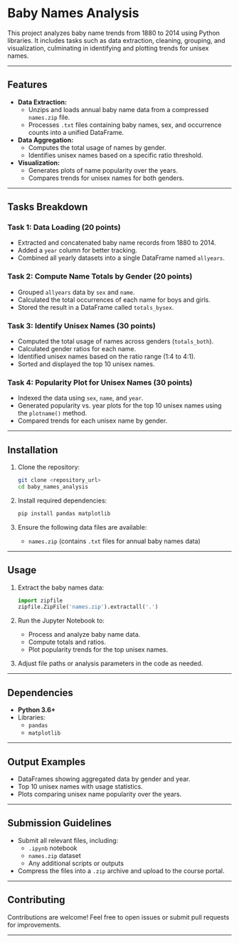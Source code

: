 # Baby Names Analysis

This project analyzes baby name trends from 1880 to 2014 using Python libraries. It includes tasks such as data extraction, cleaning, grouping, and visualization, culminating in identifying and plotting trends for unisex names.

---

## Features

- **Data Extraction:**
  - Unzips and loads annual baby name data from a compressed `names.zip` file.
  - Processes `.txt` files containing baby names, sex, and occurrence counts into a unified DataFrame.
- **Data Aggregation:**
  - Computes the total usage of names by gender.
  - Identifies unisex names based on a specific ratio threshold.
- **Visualization:**
  - Generates plots of name popularity over the years.
  - Compares trends for unisex names for both genders.

---

## Tasks Breakdown

### **Task 1: Data Loading (20 points)**
- Extracted and concatenated baby name records from 1880 to 2014.
- Added a `year` column for better tracking.
- Combined all yearly datasets into a single DataFrame named `allyears`.

### **Task 2: Compute Name Totals by Gender (20 points)**
- Grouped `allyears` data by `sex` and `name`.
- Calculated the total occurrences of each name for boys and girls.
- Stored the result in a DataFrame called `totals_bysex`.

### **Task 3: Identify Unisex Names (30 points)**
- Computed the total usage of names across genders (`totals_both`).
- Calculated gender ratios for each name.
- Identified unisex names based on the ratio range (1:4 to 4:1).
- Sorted and displayed the top 10 unisex names.

### **Task 4: Popularity Plot for Unisex Names (30 points)**
- Indexed the data using `sex`, `name`, and `year`.
- Generated popularity vs. year plots for the top 10 unisex names using the `plotname()` method.
- Compared trends for each unisex name by gender.

---

## Installation

1. Clone the repository:
   ```bash
   git clone <repository_url>
   cd baby_names_analysis
   ```

2. Install required dependencies:
   ```bash
   pip install pandas matplotlib
   ```

3. Ensure the following data files are available:
   - `names.zip` (contains `.txt` files for annual baby names data)

---

## Usage

1. Extract the baby names data:
   ```python
   import zipfile
   zipfile.ZipFile('names.zip').extractall('.')
   ```

2. Run the Jupyter Notebook to:
   - Process and analyze baby name data.
   - Compute totals and ratios.
   - Plot popularity trends for the top unisex names.

3. Adjust file paths or analysis parameters in the code as needed.

---

## Dependencies

- **Python 3.6+**
- Libraries:
  - `pandas`
  - `matplotlib`

---

## Output Examples

- DataFrames showing aggregated data by gender and year.
- Top 10 unisex names with usage statistics.
- Plots comparing unisex name popularity over the years.

---

## Submission Guidelines

- Submit all relevant files, including:
  - `.ipynb` notebook
  - `names.zip` dataset
  - Any additional scripts or outputs
- Compress the files into a `.zip` archive and upload to the course portal.

---

## Contributing

Contributions are welcome! Feel free to open issues or submit pull requests for improvements.

---

